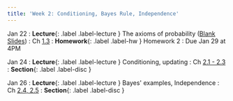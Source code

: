 ```yaml
---
title: 'Week 2: Conditioning, Bayes Rule, Independence'
---
```


Jan 22
: **Lecture**{: .label .label-lecture } The axioms of probability ([Blank Slides](/assets/slides/lec-3-pre-lec.pdf))
    : Ch [1.3](http://stat88.org/textbook/content/Chapter_01/03_Fundamental_Rules.html)
: **Homework**{: .label .label-hw } Homework 2
    : Due Jan 29 at 4PM

Jan 24
: **Lecture**{: .label .label-lecture } Conditioning, updating
    : Ch [2.1 - 2.3](http://stat88.org/textbook/content/Chapter_02/01_The_Chance_of_an_Intersection.html)
: **Section**{: .label .label-disc }

Jan 26
: **Lecture**{: .label .label-lecture } Bayes' examples, Independence
    : Ch [2.4, 2.5](http://stat88.org/textbook/content/Chapter_02/04_Use_and_Interpretation.html)
: **Section**{: .label .label-disc }

